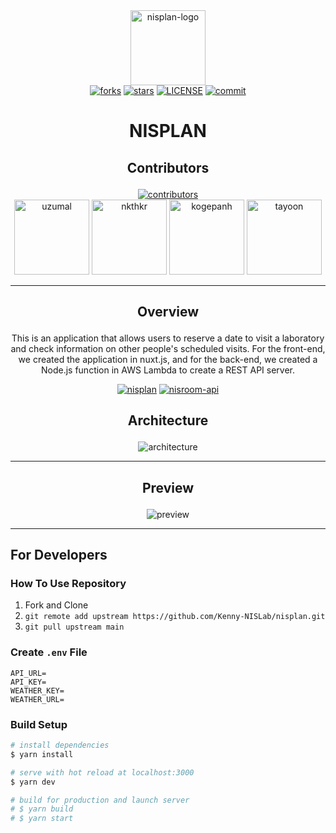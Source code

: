 <div align="center">
<img src="https://user-images.githubusercontent.com/52265901/118668586-f9de4800-b82f-11eb-955e-90bf73b59c82.png" height="120px" alt="nisplan-logo">
</div>

<div align="center">
<a href="https://github.com/Kenny-NISLab/nisplan/network/members"><img src="https://img.shields.io/github/forks/Kenny-NISLab/nisplan?style=social" alt="forks"></a>
<a href="https://github.com/Kenny-NISLab/nisplan/stargazers"><img src="https://img.shields.io/github/stars/Kenny-NISLab/nisplan?style=social" alt="stars"></a>
<a href="https://github.com/Kenny-NISLab/nisplan/blob/main/LICENSE.txt"><img src="https://img.shields.io/github/license/Kenny-NISLab/nisplan" alt="LICENSE"></a>
<a href="https://github.com/Kenny-NISLab/nisplan/commits/main"><img src="https://img.shields.io/github/last-commit/Kenny-NISLab/nisplan" alt="commit"></a>
</div>

# <p align="center">NISPLAN</p>

## <p align="center">Contributors</p>

<div align="center">
<a href="https://github.com/Kenny-NISLab/nisplan/graphs/contributors"><img src="https://img.shields.io/github/contributors/Kenny-NISLab/nisplan" alt="contributors"></a>
</div>

<div align="center">
<a href="https://github.com/uzumal"><img src="https://avatars.githubusercontent.com/u/52265875?v=4" alt="uzumal" height="120px"></a>
<a href="https://github.com/nkthkr"><img src="https://avatars.githubusercontent.com/u/55532835?v=4" alt="nkthkr" height="120px"></a>
<a href="https://github.com/kogepanh"><img src="https://avatars.githubusercontent.com/u/49851726?v=4" alt="kogepanh" height="120px"></a>
<a href="https://github.com/tayoon"><img src="https://avatars.githubusercontent.com/u/52265901?v=4" alt="tayoon" height="120px"></a>
</div>

---
## <p align="center">Overview</p>

<p align="center">This is an application that allows users to reserve a date to visit a laboratory and check information on other people's scheduled visits. For the front-end, we created the application in nuxt.js, and for the back-end, we created a Node.js function in AWS Lambda to create a REST API server.</p>

<div align="center">
<a href="https://github.com/Kenny-NISLab/nisplan"><img src="https://img.shields.io/badge/GitHub-nisplan-yellow" alt="nisplan"></a>
<a href="https://github.com/Kenny-NISLab/nisroom-api"><img src="https://img.shields.io/badge/GitHub-nisroom--api-orange" alt="nisroom-api"></a>
</div>

## <p align="center">Architecture</p>

<div align="center">
<img src="https://user-images.githubusercontent.com/49851726/116017595-06311400-a67b-11eb-872c-be969d7a6fb0.png" alt="architecture">
</div>

---

## <p align="center">Preview</p>
<div align="center">
  <img src="https://user-images.githubusercontent.com/52265875/120877227-598a7080-c5f0-11eb-84d3-feff9e723aba.gif" alt="preview">
</div>

---

## For Developers

### How To Use Repository

1. Fork and Clone
2. `git remote add upstream https://github.com/Kenny-NISLab/nisplan.git`
3. `git pull upstream main`

### Create `.env` File

```.env
API_URL=
API_KEY=
WEATHER_KEY=
WEATHER_URL=
```

### Build Setup

```bash
# install dependencies
$ yarn install

# serve with hot reload at localhost:3000
$ yarn dev

# build for production and launch server
# $ yarn build
# $ yarn start
```
